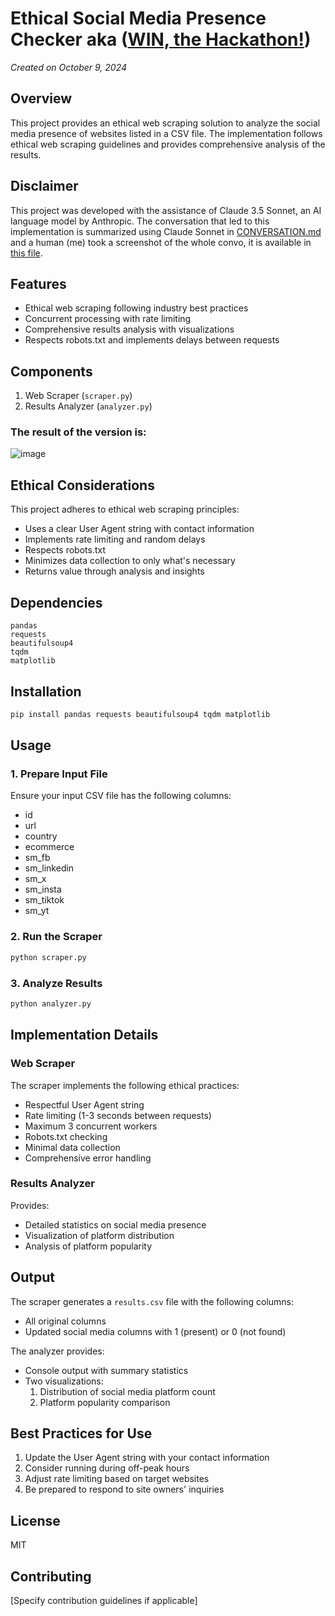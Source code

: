 # Ethical Social Media Presence Checker aka ([WIN, the Hackathon!](https://cros.ec.europa.eu/book-page/win-hackathon))
*Created on October 9, 2024*

## Overview
This project provides an ethical web scraping solution to analyze the social media presence of websites listed in a CSV file. The implementation follows ethical web scraping guidelines and provides comprehensive analysis of the results.

## Disclaimer
This project was developed with the assistance of Claude 3.5 Sonnet, an AI language model by Anthropic. The conversation that led to this implementation is summarized using Claude Sonnet in [CONVERSATION.md](CONVERSATION.md) and a human (me) took a screenshot of the whole convo, it is available in [this file](screencapture-claude-ai-chat-2024-10-09.pdf).

## Features
- Ethical web scraping following industry best practices
- Concurrent processing with rate limiting
- Comprehensive results analysis with visualizations
- Respects robots.txt and implements delays between requests

## Components
1. Web Scraper (`scraper.py`)
2. Results Analyzer (`analyzer.py`)

### The result of the version is:
![image](https://github.com/user-attachments/assets/8048d88a-cce2-4339-b9bc-1393293235df)


## Ethical Considerations
This project adheres to ethical web scraping principles:
- Uses a clear User Agent string with contact information
- Implements rate limiting and random delays
- Respects robots.txt
- Minimizes data collection to only what's necessary
- Returns value through analysis and insights

## Dependencies
```
pandas
requests
beautifulsoup4
tqdm
matplotlib
```

## Installation
```bash
pip install pandas requests beautifulsoup4 tqdm matplotlib
```

## Usage

### 1. Prepare Input File
Ensure your input CSV file has the following columns:
- id
- url
- country
- ecommerce
- sm_fb
- sm_linkedin
- sm_x
- sm_insta
- sm_tiktok
- sm_yt

### 2. Run the Scraper
```bash
python scraper.py
```

### 3. Analyze Results
```bash
python analyzer.py
```

## Implementation Details

### Web Scraper
The scraper implements the following ethical practices:
- Respectful User Agent string
- Rate limiting (1-3 seconds between requests)
- Maximum 3 concurrent workers
- Robots.txt checking
- Minimal data collection
- Comprehensive error handling

### Results Analyzer
Provides:
- Detailed statistics on social media presence
- Visualization of platform distribution
- Analysis of platform popularity

## Output
The scraper generates a `results.csv` file with the following columns:
- All original columns
- Updated social media columns with 1 (present) or 0 (not found)

The analyzer provides:
- Console output with summary statistics
- Two visualizations:
  1. Distribution of social media platform count
  2. Platform popularity comparison

## Best Practices for Use
1. Update the User Agent string with your contact information
2. Consider running during off-peak hours
3. Adjust rate limiting based on target websites
4. Be prepared to respond to site owners' inquiries

## License
MIT

## Contributing
[Specify contribution guidelines if applicable]
